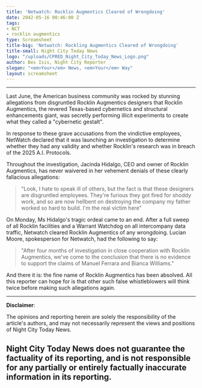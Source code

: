 ```yaml
---
title: 'Netwatch: Rocklin Augmentics Cleared of Wrongdoing'
date: 2042-05-16 00:46:00 Z
tags:
- NCT
- rocklin augmentics
type: Screamsheet
title-big: 'Netwatch: Rockling Augmentics Cleared of Wrongdoing'
title-small: Night City Today News
logo: "/uploads/CPRED_Night_City_Today_News_Logo.png"
author: Bes Isis, Night City Reporter
slogan: "<em>Your</em> News, <em>Your</em> Way"
layout: screamsheet
---
```


---

Last June, the American business community was rocked by stunning allegations from disgruntled Rocklin Augmentics designers that Rocklin Augmentics, the revered Texas-based cybernetics and structural enhancements giant, was secretly performing illicit experiments to create what they called a "cybernetic gestalt".

In response to these grave accusations from the vindictive employees, NetWatch declared that it was launching an investigation to determine whether they had any validity and whether Rocklin's research was in breach of the 2025 A.I. Protocols.

Throughout the investigation, Jacinda Hidalgo, CEO and owner of Rocklin Augmentics, has never waivered in her vehement denials of these clearly fallacious allegations:

> "Look, I hate to speak ill of others, but the fact is that these designers are disgruntled employees. They're furious they got fired for shoddy work, and so are now hellbent on destroying the company my father worked so hard to build. I'm the real victim here"

On Monday, Ms Hidalgo's tragic ordeal came to an end. After a full sweep of all Rocklin facilities and a Warrant Watchdog on all intercompany data traffic, Netwatch cleared Rocklin Augmentics of any wrongdoing. Lucian Moore, spokesperson for Netwatch, had the following to say:

> "After four months of investigation in close cooperation with Rocklin Augmentics, we've come to the conclusion that there is no evidence to support the claims of Manuel Ferrara and Bianca Williams."

And there it is: the fine name of Rocklin Augmentics has been absolved. All this reporter can hope for is that other such false whistleblowers will think twice before making such allegations again.

---
**Disclaimer**:

The opinions and reporting herein are solely the responsibility of the article's authors, and may not necessarily represent the views and positions of Night City Today News.

Night City Today News does not guarantee the factuality of its reporting, and is not responsible for any partially or entirely factually inaccurate information in its reporting.
---